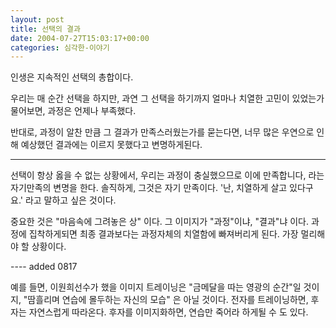 ```yaml
---
layout: post
title: 선택의 결과
date: 2004-07-27T15:03:17+00:00
categories: 심각한-이야기
---
```

인생은 지속적인 선택의 총합이다.

우리는 매 순간 선택을 하지만, 과연 그 선택을 하기까지 얼마나 치열한 고민이 있었는가 물어보면, 과정은 언제나 부족했다.

반대로, 과정이 알찬 만큼 그 결과가 만족스러웠는가를 묻는다면, 너무 많은 우연으로 인해 예상했던 결과에는 이르지 못했다고 변명하게된다.

<hr />

선택이 항상 옳을 수 없는 상황에서, 우리는 과정이 충실했으므로 이에 만족합니다, 라는 자기만족의 변명을 한다. 솔직하게, 그것은 자기 만족이다. '난, 치열하게 살고 있다구요.' 라고 말하고 싶은 것이다.

중요한 것은 "마음속에 그려놓은 상" 이다. 그 이미지가 "과정"이냐, "결과"냐 이다. 과정에 집착하게되면 최종 결과보다는 과정자체의 치열함에 빠져버리게 된다. 가장 멀리해야 할 상황이다.

---- added 0817

예를 들면, 이원희선수가 했을 이미지 트레이닝은 "금메달을 따는 영광의 순간"일 것이지, "땀흘리며 연습에 몰두하는 자신의 모습" 은 아닐 것이다. 전자를 트레이닝하면, 후자는 자연스럽게 따라온다. 후자를 이미지화하면, 연습만 죽어라 하게될 수 도 있다.
